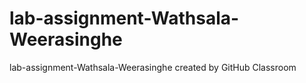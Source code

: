 # lab-assignment-Wathsala-Weerasinghe
lab-assignment-Wathsala-Weerasinghe created by GitHub Classroom
